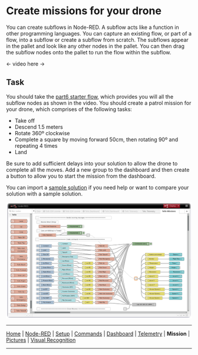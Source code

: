 # Create missions for your drone

You can create subflows in Node-RED.  A subflow acts like a function in other programming languages.  You can capture an existing flow, or part of a flow, into a subflow or create a subflow from scratch.  The subflows appear in the pallet and look like any other nodes in the pallet.  You can then drag the subflow nodes onto the pallet to run the flow within the subflow.

<- video here ->

## Task

You should take the [part6 starter flow](/flows/starter/part6_starter.json), which provides you will all the subflow nodes as shown in the video.  You should create a patrol mission for your drone, which comprises of the following tasks:

- Take off
- Descend 1.5 meters
- Rotate 360º clockwise
- Complete a square by moving forward 50cm, then rotating 90º and repeating 4 times
- Land

Be sure to add sufficient delays into your solution to allow the drone to complete all the moves.  Add a new group to the dashboard and then create a button to allow you to start the mission from the dashboard.

You can import a [sample solution](/flows/solutions/part6_solution.json) if you need help or want to compare your solution with a sample solution.

![Tello Mission Starter flow](/docs/screenshots/NodeRED-Tello-Missions-Starter-flow.png?raw=true "Tello Missions Starter flow")

---

[Home](/README.md) | [Node-RED](/docs/PART1.md) | [Setup](/docs/PART2.md) | [Commands](/docs/PART3.md) | [Dashboard](/docs/PART4.md) | [Telemetry](/docs/PART5.md) | **Mission** | [Pictures](/docs/PART7.md) | [Visual Recognition](/docs/PART8.md)

---

